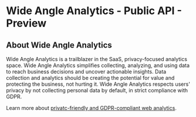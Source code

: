 # Wide Angle Analytics - Public API - Preview

## About Wide Angle Analytics 

Wide Angle Analytics is a trailblazer in the SaaS, privacy-focused analytics space. Wide Angle Analytics simplifies collecting, analyzing, and using data to reach business decisions and uncover actionable insights. Data collection and analytics should be creating the potential for value and protecting the business, not hurting it. Wide Angle Analytics respects users' privacy by not collecting personal data by default, in strict compliance with GDPR.

Learn more about [privatc-friendly and GDPR-compliant web analytics](https://wideangle.co/documentation).

